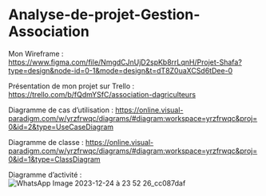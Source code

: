 # Analyse-de-projet-Gestion-Association
Mon Wireframe : https://www.figma.com/file/NmgdCJnUjD2spKb8rrLqnH/Projet-Shafa?type=design&node-id=0-1&mode=design&t=dT8Z0uaXCSd6tDee-0

Présentation de mon projet sur Trello : https://trello.com/b/fQdmYSfC/association-dagriculteurs

Diagramme de cas d’utilisation : https://online.visual-paradigm.com/w/yrzfrwqc/diagrams/#diagram:workspace=yrzfrwqc&proj=0&id=2&type=UseCaseDiagram

Diagramme de classe : https://online.visual-paradigm.com/w/yrzfrwqc/diagrams/#diagram:workspace=yrzfrwqc&proj=0&id=1&type=ClassDiagram

Diagramme d’activité : ![WhatsApp Image 2023-12-24 à 23 52 26_cc087daf](https://github.com/Shafahatou/Analyse-de-projet-Gestion-Association/assets/154765711/0f638b3a-3580-4b29-ba96-c65662e61133)
